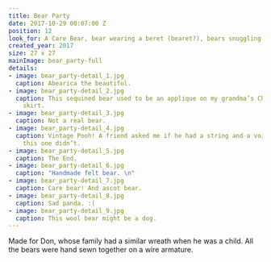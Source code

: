 ```yaml
---
title: Bear Party
date: 2017-10-29 00:07:00 Z
position: 12
look_for: A Care Bear, bear wearing a beret (bearet?), bears snuggling.
created_year: 2017
size: 27 x 27
mainImage: bear_party-full
details:
- image: bear_party-detail_1.jpg
  caption: Abearica the beautiful.
- image: bear_party-detail_2.jpg
  caption: This sequined bear used to be an applique on my grandma’s Christmas tree
    skirt.
- image: bear_party-detail_3.jpg
  caption: Not a real bear.
- image: bear_party-detail_4.jpg
  caption: Vintage Pooh! A friend asked me if he had a string and a voice box, but
    this one didn’t.
- image: bear_party-detail_5.jpg
  caption: The End.
- image: bear_party-detail_6.jpg
  caption: "Handmade felt bear. \n"
- image: bear_party-detail_7.jpg
  caption: Care bear! And ascot bear.
- image: bear_party-detail_8.jpg
  caption: Sad panda. :(
- image: bear_party-detail_9.jpg
  caption: This wool bear might be a dog.
---
```


Made for Don, whose family had a similar wreath when he was a child. All the bears were hand sewn together on a wire armature.
